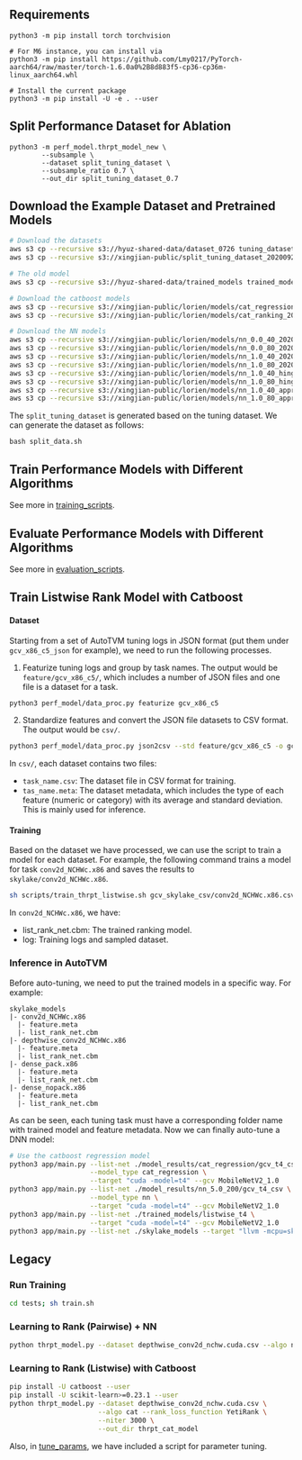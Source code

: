 ## Requirements

```
python3 -m pip install torch torchvision

# For M6 instance, you can install via
python3 -m pip install https://github.com/Lmy0217/PyTorch-aarch64/raw/master/torch-1.6.0a0%2B8d883f5-cp36-cp36m-linux_aarch64.whl

# Install the current package
python3 -m pip install -U -e . --user 
```

## Split Performance Dataset for Ablation

```
python3 -m perf_model.thrpt_model_new \ 
        --subsample \ 
        --dataset split_tuning_dataset \
        --subsample_ratio 0.7 \
        --out_dir split_tuning_dataset_0.7
```

## Download the Example Dataset and Pretrained Models

```bash
# Download the datasets
aws s3 cp --recursive s3://hyuz-shared-data/dataset_0726 tuning_dataset
aws s3 cp --recursive s3://xingjian-public/split_tuning_dataset_20200920 split_tuning_dataset

# The old model
aws s3 cp --recursive s3://hyuz-shared-data/trained_models trained_models

# Download the catboost models
aws s3 cp --recursive s3://xingjian-public/lorien/models/cat_regression_20200923/ model_results/cat_regression
aws s3 cp --recursive s3://xingjian-public/lorien/models/cat_ranking_20200923/ model_results/cat_ranking

# Download the NN models
aws s3 cp --recursive s3://xingjian-public/lorien/models/nn_0.0_40_20200926/ model_results/nn_0.0_40
aws s3 cp --recursive s3://xingjian-public/lorien/models/nn_0.0_80_20200926/ model_results/nn_0.0_80
aws s3 cp --recursive s3://xingjian-public/lorien/models/nn_1.0_40_20200926/ model_results/nn_1.0_40
aws s3 cp --recursive s3://xingjian-public/lorien/models/nn_1.0_80_20200926/ model_results/nn_1.0_80
aws s3 cp --recursive s3://xingjian-public/lorien/models/nn_1.0_40_hinge_20200926/ model_results/nn_1.0_40_hinge
aws s3 cp --recursive s3://xingjian-public/lorien/models/nn_1.0_80_hinge_20200926/ model_results/nn_1.0_80_hinge
aws s3 cp --recursive s3://xingjian-public/lorien/models/nn_1.0_40_approx_ndcg_20200926/ model_results/nn_1.0_40_approx_ndcg
aws s3 cp --recursive s3://xingjian-public/lorien/models/nn_1.0_80_approx_ndcg_20200926/ model_results/nn_1.0_80_approx_ndcg
```

The `split_tuning_dataset` is generated based on the tuning dataset. We can generate the dataset as follows:
```
bash split_data.sh
```

## Train Performance Models with Different Algorithms 
See more in [training_scripts](./training_scripts).

## Evaluate Performance Models with Different Algorithms 
See more in [evaluation_scripts](./training_scripts).

## Train Listwise Rank Model with Catboost

#### Dataset

Starting from a set of AutoTVM tuning logs in JSON format (put them under `gcv_x86_c5_json` for example),
we need to run the following processes.

1. Featurize tuning logs and group by task names. The output would be `feature/gcv_x86_c5/`,
which includes a number of JSON files and one file is a dataset for a task.

```bash
python3 perf_model/data_proc.py featurize gcv_x86_c5
```

2. Standardize features and convert the JSON file datasets to CSV format.
The output would be `csv/`.

```bash
python3 perf_model/data_proc.py json2csv --std feature/gcv_x86_c5 -o gcv_skylake_csv
```

In `csv/`, each dataset contains two files:
- `task_name.csv`: The dataset file in CSV format for training.
- `tas_name.meta`: The dataset metadata, which includes the type of each feature (numeric or category) with its average and standard deviation. This is mainly used for inference.

#### Training

Based on the dataset we have processed, we can use the script to train a model for each dataset.
For example, the following command trains a model for task `conv2d_NCHWc.x86` and saves the results to `skylake/conv2d_NCHWc.x86`.

```bash
sh scripts/train_thrpt_listwise.sh gcv_skylake_csv/conv2d_NCHWc.x86.csv skylake
```

In `conv2d_NCHWc.x86`, we have:
- list_rank_net.cbm: The trained ranking model.
- log: Training logs and sampled dataset.

### Inference in AutoTVM

Before auto-tuning, we need to put the trained models in a specific way. For example:

```
skylake_models
|- conv2d_NCHWc.x86
  |- feature.meta
  |- list_rank_net.cbm
|- depthwise_conv2d_NCHWc.x86
  |- feature.meta
  |- list_rank_net.cbm
|- dense_pack.x86
  |- feature.meta
  |- list_rank_net.cbm
|- dense_nopack.x86
  |- feature.meta
  |- list_rank_net.cbm
```

As can be seen, each tuning task must have a corresponding folder name with trained model and feature metadata.
Now we can finally auto-tune a DNN model:

```bash
# Use the catboost regression model
python3 app/main.py --list-net ./model_results/cat_regression/gcv_t4_csv \
                    --model_type cat_regression \
                    --target "cuda -model=t4" --gcv MobileNetV2_1.0
python3 app/main.py --list-net ./model_results/nn_5.0_200/gcv_t4_csv \
                    --model_type nn \
                    --target "cuda -model=t4" --gcv MobileNetV2_1.0
python3 app/main.py --list-net ./trained_models/listwise_t4 \
                    --target "cuda -model=t4" --gcv MobileNetV2_1.0
python3 app/main.py --list-net ./skylake_models --target "llvm -mcpu=skylake-avx512" --gcv MobileNetV2_1.0
```

## Legacy

### Run Training

```bash
cd tests; sh train.sh
```


### Learning to Rank (Pairwise) + NN

```bash
python thrpt_model.py --dataset depthwise_conv2d_nchw.cuda.csv --algo nn --gpus 0 --out_dir thrpt_nn_model
```

### Learning to Rank (Listwise) with Catboost

```bash
pip install -U catboost --user
pip install -U scikit-learn>=0.23.1 --user
python thrpt_model.py --dataset depthwise_conv2d_nchw.cuda.csv \
                      --algo cat --rank_loss_function YetiRank \
                      --niter 3000 \
                      --out_dir thrpt_cat_model
```

Also, in [tune_params](tune_params), we have included a script for parameter tuning.

